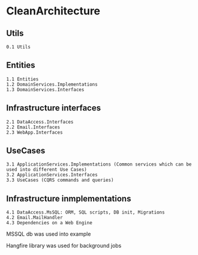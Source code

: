 # CleanArchitecture

## Utils
    0.1 Utils

## Entities
	1.1 Entities
	1.2 DomainServices.Implementations
	1.3 DomainServices.Interfaces

## Infrastructure interfaces
	2.1 DataAccess.Interfaces
	2.2 Email.Interfaces
	2.3 WebApp.Interfaces

## UseCases
	3.1 ApplicationServices.Implementations (Common services which can be used into different Use Cases)
	3.2 ApplicationServices.Interfaces
	3.3 UseCases (CQRS commands and queries)

## Infrastructure inmplementations
	4.1 DataAccess.MsSQL: ORM, SQL scripts, DB init, Migrations
	4.2 Email.MailHandler
	4.3 Dependencies on a Web Engine


MSSQL db was used into example 

Hangfire library was used for background jobs